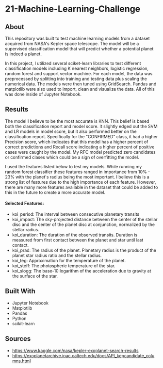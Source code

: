 # 21-Machine-Learning-Challenge
## About
This repository was built to test machine learning models from a dataset acquired from NASA's Kepler space telescope.  The model will be a supervised classification model that will predict whether a potential planet is indeed a planet.

In this project, I utilized several sciket-learn libraries to test different classification models including K nearest neighbors, logistic regression, random forest and support vector machine.  For each model, the data was preprocessed by splitting into training and testing data plus scaling the numerical data.  The models were then tuned using GridSearch. Pandas and matplotlib were also used to import, clean and visualize the data. All of this was done inside of Jupyter Notebook.  

## Results
The model I believe to be the most accurate is KNN. This belief is based both the classification report and model score.  It slightly edged out the SVM and LR models in model score, but it also performed better on the classification report.  Specifically for the "CONFIRMED" class, it had a higher Precision score, which indicates that this model has a higher percent of correct predictions and Recall score indicating a higher percent of positive cases were caught by the model. My RFC model predicted zero candidates or confirmed clases which could be a sign of overfitting the model.

I used the features listed below to test my models.  While running my random forest classifier these features ranged in importance from 10% - 23% with the planet's radius being the most important.  I believe this is a strong list of features due to the high importance of each feature. However, there are many more features available in the dataset that could be added to this in the future to create a more accurate model. 

#### Selected Features:
* koi_period: The interval between consecutive planetary transits
* koi_impact: The sky-projected distance between the center of the stellar disc and the center of the planet disc at conjunction, normalized by the stellar radius.
* koi_duration: The duration of the observed transits. Duration is measured from first contact between the planet and star until last contact. 
* koi_prad: The radius of the planet. Planetary radius is the product of the planet star radius ratio and the stellar radius.
* koi_teg: Approximation for the temperature of the planet.
* koi_steff: The photospheric temperature of the star.
* koi_slogg: The base-10 logarithm of the acceleration due to gravity at the surface of the star.


## Built With
* Jupyter Notebook
* Matplotlib
* Pandas
* Python
* scikit-learn

## Sources
* https://www.kaggle.com/nasa/kepler-exoplanet-search-results
* https://exoplanetarchive.ipac.caltech.edu/docs/API_kepcandidate_columns.html
